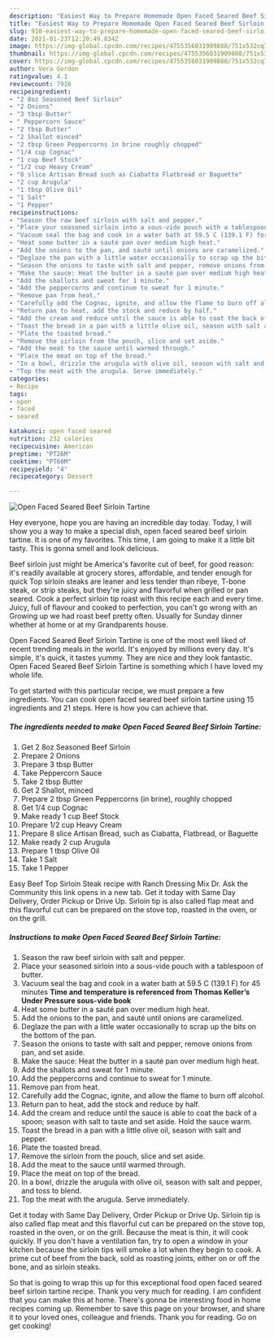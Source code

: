 ```yaml
---
description: "Easiest Way to Prepare Homemade Open Faced Seared Beef Sirloin Tartine"
title: "Easiest Way to Prepare Homemade Open Faced Seared Beef Sirloin Tartine"
slug: 910-easiest-way-to-prepare-homemade-open-faced-seared-beef-sirloin-tartine
date: 2021-01-23T12:20:49.834Z
image: https://img-global.cpcdn.com/recipes/4755356031909888/751x532cq70/open-faced-seared-beef-sirloin-tartine-recipe-main-photo.jpg
thumbnail: https://img-global.cpcdn.com/recipes/4755356031909888/751x532cq70/open-faced-seared-beef-sirloin-tartine-recipe-main-photo.jpg
cover: https://img-global.cpcdn.com/recipes/4755356031909888/751x532cq70/open-faced-seared-beef-sirloin-tartine-recipe-main-photo.jpg
author: Vera Gordon
ratingvalue: 4.1
reviewcount: 7916
recipeingredient:
- "2 8oz Seasoned Beef Sirloin"
- "2 Onions"
- "3 tbsp Butter"
- " Peppercorn Sauce"
- "2 tbsp Butter"
- "2 Shallot minced"
- "2 tbsp Green Peppercorns in brine roughly chopped"
- "1/4 cup Cognac"
- "1 cup Beef Stock"
- "1/2 cup Heavy Cream"
- "8 slice Artisan Bread such as Ciabatta Flatbread or Baguette"
- "2 cup Arugula"
- "1 tbsp Olive Oil"
- "1 Salt"
- "1 Pepper"
recipeinstructions:
- "Season the raw beef sirloin with salt and pepper."
- "Place your seasoned sirloin into a sous-vide pouch with a tablespoon of butter."
- "Vacuum seal the bag and cook in a water bath at 59.5 C (139.1 F) for 45 minutes **Time and temperature is referenced from Thomas Keller’s Under Pressure sous-vide book**"
- "Heat some butter in a sauté pan over medium high heat."
- "Add the onions to the pan, and sauté until onions are caramelized."
- "Deglaze the pan with a little water occasionally to scrap up the bits on the bottom of the pan."
- "Season the onions to taste with salt and pepper, remove onions from pan, and set aside."
- "Make the sauce: Heat the butter in a sauté pan over medium high heat."
- "Add the shallots and sweat for 1 minute."
- "Add the peppercorns and continue to sweat for 1 minute."
- "Remove pan from heat."
- "Carefully add the Cognac, ignite, and allow the flame to burn off alcohol."
- "Return pan to heat, add the stock and reduce by half."
- "Add the cream and reduce until the sauce is able to coat the back of a spoon; season with salt to taste and set aside. Hold the sauce warm."
- "Toast the bread in a pan with a little olive oil, season with salt and pepper."
- "Plate the toasted bread."
- "Remove the sirloin from the pouch, slice and set aside."
- "Add the meat to the sauce until warmed through."
- "Place the meat on top of the bread."
- "In a bowl, drizzle the arugula with olive oil, season with salt and pepper, and toss to blend."
- "Top the meat with the arugula. Serve immediately."
categories:
- Recipe
tags:
- open
- faced
- seared

katakunci: open faced seared 
nutrition: 232 calories
recipecuisine: American
preptime: "PT26M"
cooktime: "PT60M"
recipeyield: "4"
recipecategory: Dessert

---
```



![Open Faced Seared Beef Sirloin Tartine](https://img-global.cpcdn.com/recipes/4755356031909888/751x532cq70/open-faced-seared-beef-sirloin-tartine-recipe-main-photo.jpg)

Hey everyone, hope you are having an incredible day today. Today, I will show you a way to make a special dish, open faced seared beef sirloin tartine. It is one of my favorites. This time, I am going to make it a little bit tasty. This is gonna smell and look delicious.

Beef sirloin just might be America&#39;s favorite cut of beef, for good reason: it&#39;s readily available at grocery stores, affordable, and tender enough for quick Top sirloin steaks are leaner and less tender than ribeye, T-bone steak, or strip steaks, but they&#39;re juicy and flavorful when grilled or pan seared. Cook a perfect sirloin tip roast with this recipe each and every time. Juicy, full of flavour and cooked to perfection, you can&#39;t go wrong with an Growing up we had roast beef pretty often. Usually for Sunday dinner whether at home or at my Grandparents house.

Open Faced Seared Beef Sirloin Tartine is one of the most well liked of recent trending meals in the world. It's enjoyed by millions every day. It's simple, it's quick, it tastes yummy. They are nice and they look fantastic. Open Faced Seared Beef Sirloin Tartine is something which I have loved my whole life.


To get started with this particular recipe, we must prepare a few ingredients. You can cook open faced seared beef sirloin tartine using 15 ingredients and 21 steps. Here is how you can achieve that.

<!--inarticleads1-->

##### The ingredients needed to make Open Faced Seared Beef Sirloin Tartine:

1. Get 2 8oz Seasoned Beef Sirloin
1. Prepare 2 Onions
1. Prepare 3 tbsp Butter
1. Take  Peppercorn Sauce
1. Take 2 tbsp Butter
1. Get 2 Shallot, minced
1. Prepare 2 tbsp Green Peppercorns (in brine), roughly chopped
1. Get 1/4 cup Cognac
1. Make ready 1 cup Beef Stock
1. Prepare 1/2 cup Heavy Cream
1. Prepare 8 slice Artisan Bread, such as Ciabatta, Flatbread, or Baguette
1. Make ready 2 cup Arugula
1. Prepare 1 tbsp Olive Oil
1. Take 1 Salt
1. Take 1 Pepper


Easy Beef Top Sirloin Steak recipe with Ranch Dressing Mix Dr. Ask the Community this link opens in a new tab. Get it today with Same Day Delivery, Order Pickup or Drive Up. Sirloin tip is also called flap meat and this flavorful cut can be prepared on the stove top, roasted in the oven, or on the grill. 

<!--inarticleads2-->

##### Instructions to make Open Faced Seared Beef Sirloin Tartine:

1. Season the raw beef sirloin with salt and pepper.
1. Place your seasoned sirloin into a sous-vide pouch with a tablespoon of butter.
1. Vacuum seal the bag and cook in a water bath at 59.5 C (139.1 F) for 45 minutes **Time and temperature is referenced from Thomas Keller’s Under Pressure sous-vide book**
1. Heat some butter in a sauté pan over medium high heat.
1. Add the onions to the pan, and sauté until onions are caramelized.
1. Deglaze the pan with a little water occasionally to scrap up the bits on the bottom of the pan.
1. Season the onions to taste with salt and pepper, remove onions from pan, and set aside.
1. Make the sauce: Heat the butter in a sauté pan over medium high heat.
1. Add the shallots and sweat for 1 minute.
1. Add the peppercorns and continue to sweat for 1 minute.
1. Remove pan from heat.
1. Carefully add the Cognac, ignite, and allow the flame to burn off alcohol.
1. Return pan to heat, add the stock and reduce by half.
1. Add the cream and reduce until the sauce is able to coat the back of a spoon; season with salt to taste and set aside. Hold the sauce warm.
1. Toast the bread in a pan with a little olive oil, season with salt and pepper.
1. Plate the toasted bread.
1. Remove the sirloin from the pouch, slice and set aside.
1. Add the meat to the sauce until warmed through.
1. Place the meat on top of the bread.
1. In a bowl, drizzle the arugula with olive oil, season with salt and pepper, and toss to blend.
1. Top the meat with the arugula. Serve immediately.


Get it today with Same Day Delivery, Order Pickup or Drive Up. Sirloin tip is also called flap meat and this flavorful cut can be prepared on the stove top, roasted in the oven, or on the grill. Because the meat is thin, it will cook quickly. If you don&#39;t have a ventilation fan, try to open a window in your kitchen because the sirloin tips will smoke a lot when they begin to cook. A prime cut of beef from the back, sold as roasting joints, either on or off the bone, and as sirloin steaks. 

So that is going to wrap this up for this exceptional food open faced seared beef sirloin tartine recipe. Thank you very much for reading. I am confident that you can make this at home. There's gonna be interesting food in home recipes coming up. Remember to save this page on your browser, and share it to your loved ones, colleague and friends. Thank you for reading. Go on get cooking!
